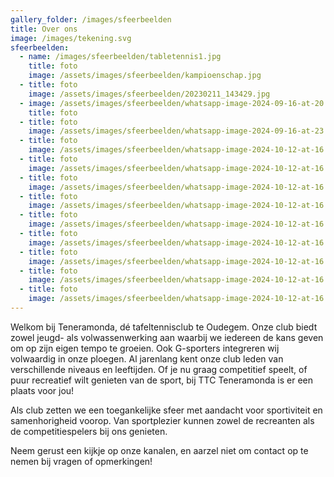 ```yaml
---
gallery_folder: /images/sfeerbeelden
title: Over ons
image: /images/tekening.svg
sfeerbeelden:
  - name: /images/sfeerbeelden/tabletennis1.jpg
    title: foto
    image: /assets/images/sfeerbeelden/kampioenschap.jpg
  - title: foto
    image: /assets/images/sfeerbeelden/20230211_143429.jpg
  - image: /assets/images/sfeerbeelden/whatsapp-image-2024-09-16-at-20.17.08.jpeg
    title: foto
  - title: foto
    image: /assets/images/sfeerbeelden/whatsapp-image-2024-09-16-at-23.19.31.jpeg
  - title: foto
    image: /assets/images/sfeerbeelden/whatsapp-image-2024-10-12-at-16.16.14-1-.jpeg
  - title: foto
    image: /assets/images/sfeerbeelden/whatsapp-image-2024-10-12-at-16.16.14.jpeg
  - title: foto
    image: /assets/images/sfeerbeelden/whatsapp-image-2024-10-12-at-16.16.15-1-.jpeg
  - title: foto
    image: /assets/images/sfeerbeelden/whatsapp-image-2024-10-12-at-16.16.15-2-.jpeg
  - title: foto
    image: /assets/images/sfeerbeelden/whatsapp-image-2024-10-12-at-16.16.15-3-.jpeg
  - title: foto
    image: /assets/images/sfeerbeelden/whatsapp-image-2024-10-12-at-16.16.15-3-.jpeg
  - title: foto
    image: /assets/images/sfeerbeelden/whatsapp-image-2024-10-12-at-16.16.15-4-.jpeg
  - title: foto
    image: /assets/images/sfeerbeelden/whatsapp-image-2024-10-12-at-16.16.15.jpeg
  - title: foto
    image: /assets/images/sfeerbeelden/whatsapp-image-2024-10-12-at-16.16.16.jpeg
---
```

Welkom bij Teneramonda, dé tafeltennisclub te Oudegem. Onze club biedt zowel jeugd- als volwassenwerking aan waarbij we iedereen de kans geven om op zijn eigen tempo te groeien. Ook G-sporters integreren wij volwaardig in onze ploegen. Al jarenlang kent onze club leden van verschillende niveaus en leeftijden. Of je nu graag competitief speelt, of puur recreatief wilt genieten van de sport, bij TTC Teneramonda is er een plaats voor jou!

Als club zetten we een toegankelijke sfeer met aandacht voor sportiviteit en samenhorigheid voorop. Van sportplezier kunnen zowel de recreanten als de competitiespelers bij ons genieten.

Neem gerust een kijkje op onze kanalen, en aarzel niet om contact op te nemen bij vragen of opmerkingen!
